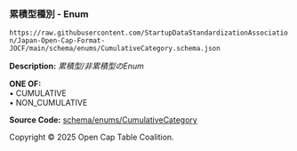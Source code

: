 ### 累積型種別 - Enum

`https://raw.githubusercontent.com/StartupDataStandardizationAssociation/Japan-Open-Cap-Format-JOCF/main/schema/enums/CumulativeCategory.schema.json`

**Description:** _累積型/非累積型のEnum_

**ONE OF:**</br>&bull; CUMULATIVE </br>&bull; NON_CUMULATIVE

**Source Code:** [schema/enums/CumulativeCategory](../../../../schema/enums/CumulativeCategory.schema.json)

Copyright © 2025 Open Cap Table Coalition.
